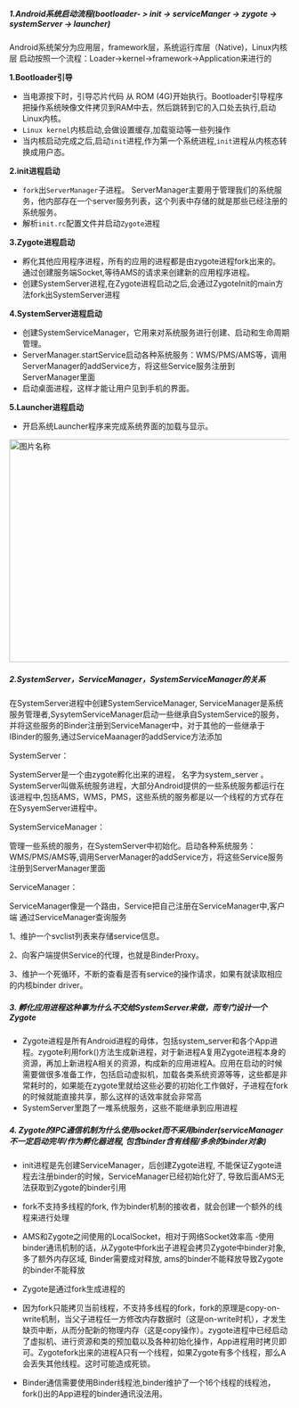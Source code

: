 
##### 1.Android系统启动流程(bootloader- > init -> serviceManger -> zygote -> systemServer -> launcher)

Android系统架分为应用层，framework层，系统运行库层（Native)，Linux内核层
启动按照一个流程：Loader->kernel->framework->Application来进行的


**1.Bootloader引导**

- 当电源按下时，引导芯片代码 从 ROM (4G)开始执行。Bootloader引导程序把操作系统映像文件拷贝到RAM中去，然后跳转到它的入口处去执行,启动Linux内核。
- `Linux kernel`内核启动,会做设置缓存,加载驱动等一些列操作
- 当内核启动完成之后,启动`init`进程,作为第一个系统进程,`init`进程从内核态转换成用户态。

**2.init进程启动**

- `fork`出`ServerManager`子进程。
  ServerManager主要用于管理我们的系统服务，他内部存在一个server服务列表，这个列表中存储的就是那些已经注册的系统服务。
- 解析`init.rc`配置文件并启动`Zygote`进程


**3.Zygote进程启动**

- 孵化其他应用程序进程，所有的应用的进程都是由zygote进程fork出来的。
  通过创建服务端Socket,等待AMS的请求来创建新的应用程序进程。
- 创建SystemServer进程,在Zygote进程启动之后,会通过ZygoteInit的main方法fork出SystemServer进程

**4.SystemServer进程启动**
- 创建SystemServiceManager，它用来对系统服务进行创建、启动和生命周期管理。
- ServerManager.startService启动各种系统服务：WMS/PMS/AMS等，调用ServerManager的addService方，将这些Service服务注册到ServerManager里面
- 启动桌面进程，这样才能让用户见到手机的界面。


**5.Launcher进程启动**

- 开启系统Launcher程序来完成系统界面的加载与显示。

<img src="../../img/xitongqidong1.png" width = "600" height = "400" alt="图片名称" align=center />



##### 2.SystemServer，ServiceManager，SystemServiceManager的关系

在SystemServer进程中创建SystemServiceManager, ServiceManager是系统服务管理者,SysytemServiceManager启动一些继承自SystemService的服务，并将这些服务的Binder注册到ServiceManager中，对于其他的一些继承于IBinder的服务,通过ServiceMaanager的addService方法添加

 SystemServer：

SystemServer是一个由zygote孵化出来的进程， 名字为system_server 。
SystemServer叫做系统服务进程，大部分Android提供的一些系统服务都运行在该进程中,包括AMS，WMS，PMS，这些系统的服务都是以一个线程的方式存在在SysyemServer进程中。

 SystemServiceManager：

管理一些系统的服务，在SystemServer中初始化。启动各种系统服务：WMS/PMS/AMS等,调用ServerManager的addService方，将这些Service服务注册到ServerManager里面

 ServiceManager：

 ServiceManager像是一个路由，Service把自己注册在ServiceManager中,客户端 通过ServiceManager查询服务

 1、维护一个svclist列表来存储service信息。

 2、向客户端提供Service的代理，也就是BinderProxy。

 3、维护一个死循环，不断的查看是否有service的操作请求，如果有就读取相应的内核binder driver。


##### 3. 孵化应用进程这种事为什么不交给SystemServer来做，而专门设计一个Zygote

- Zygote进程是所有Android进程的母体，包括system_server和各个App进程。zygote利用fork()方法生成新进程，对于新进程A复用Zygote进程本身的资源，再加上新进程A相关的资源，构成新的应用进程A。应用在启动的时候需要做很多准备工作，包括启动虚拟机，加载各类系统资源等等，这些都是非常耗时的，如果能在zygote里就给这些必要的初始化工作做好，子进程在fork的时候就能直接共享，那么这样的话效率就会非常高
- SystemServer里跑了一堆系统服务，这些不能继承到应用进程

##### 4. Zygote的IPC通信机制为什么使用socket而不采用binder(serviceManager不一定启动完毕/作为孵化器进程, 包含binder含有线程/多余的binder对象)
- init进程是先创建ServiceManager，后创建Zygote进程, 不能保证Zygote进程去注册binder的时候，ServiceManager已经初始化好了, 导致后面AMS无法获取到Zygote的binder引用
- fork不支持多线程的fork, 作为binder机制的接收者，就会创建一个额外的线程来进行处理
- AMS和Zygote之间使用的LocalSocket，相对于网络Socket效率高
-使用binder通讯机制的话，从Zygote中fork出子进程会拷贝Zygote中binder对象, 多了额外内存区域, Binder需要成对释放, ams的binder不能释放导致Zygote的binder不能释放

- Zygote是通过fork生成进程的
- 因为fork只能拷贝当前线程，不支持多线程的fork，fork的原理是copy-on-write机制，当父子进程任一方修改内存数据时（这是on-write时机），才发生缺页中断，从而分配新的物理内存（这是copy操作）。zygote进程中已经启动了虚拟机、进行资源和类的预加载以及各种初始化操作，App进程用时拷贝即可。Zygotefork出来的进程A只有一个线程，如果Zygote有多个线程，那么A会丢失其他线程。这时可能造成死锁。
- Binder通信需要使用Binder线程池,binder维护了一个16个线程的线程池，fork()出的App进程的binder通讯没法用。













